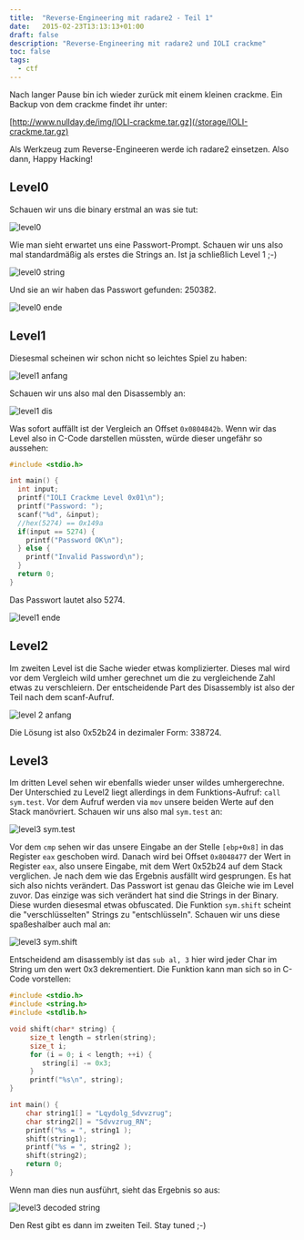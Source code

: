 ```yaml
---
title:  "Reverse-Engineering mit radare2 - Teil 1"
date:   2015-02-23T13:13:13+01:00
draft: false
description: "Reverse-Engineering mit radare2 und IOLI crackme"
toc: false
tags:
  - ctf
---
```


Nach langer Pause bin ich wieder zurück mit einem kleinen crackme. Ein Backup
von dem crackme findet ihr unter: 

[http://www.nullday.de/img/IOLI-crackme.tar.gz](/storage/IOLI-crackme.tar.gz)

Als Werkzeug zum Reverse-Engineeren werde ich radare2 einsetzen. 
Also dann, Happy Hacking!

Level0
------

Schauen wir uns die binary erstmal an was sie tut:

![level0](/img/crackme-level0x01.png)

Wie man sieht erwartet uns eine Passwort-Prompt. Schauen wir uns also mal
standardmäßig als erstes die Strings an. Ist ja schließlich Level 1 ;-)

![level0 string](/img/crackme-level0x02.png)

Und sie an wir haben das Passwort gefunden: 250382.

![level0 ende](/img/crackme-level0x03.png)

Level1
------

Diesesmal scheinen wir schon nicht so leichtes Spiel zu haben:

![level1 anfang](/img/crackme-level0x11.png)

Schauen wir uns also mal den Disassembly an:

![level1 dis](/img/crackme-level0x12.png)

Was sofort auffällt ist der Vergleich an Offset `0x0804842b`. Wenn wir 
das Level also in C-Code darstellen müssten, würde dieser ungefähr so
aussehen:

```c
#include <stdio.h>

int main() {
  int input;
  printf("IOLI Crackme Level 0x01\n");
  printf("Password: ");
  scanf("%d", &input);
  //hex(5274) == 0x149a
  if(input == 5274) {
    printf("Password OK\n");
  } else {
    printf("Invalid Password\n");
  }
  return 0;
}
```

Das Passwort lautet also 5274.

![level1 ende](/img/crackme-level0x13.png)

Level2
------

Im zweiten Level ist die Sache wieder etwas komplizierter. Dieses mal wird vor
dem Vergleich wild umher gerechnet um die zu vergleichende Zahl etwas zu
verschleiern. Der entscheidende Part des Disassembly ist also der Teil nach dem
scanf-Aufruf.

![level 2 anfang](/img/crackme-level0x21.png)

Die Lösung ist also 0x52b24 in dezimaler Form: 338724.

Level3
------

Im dritten Level sehen wir ebenfalls wieder unser wildes umhergerechne. Der
Unterschied zu Level2 liegt allerdings in dem Funktions-Aufruf: `call sym.test`.
Vor dem Aufruf werden via `mov` unsere beiden Werte auf den Stack manövriert.
Schauen wir uns also mal `sym.test` an:

![level3 sym.test](/img/crackme-level0x31.png)

Vor dem `cmp` sehen wir das unsere Eingabe an der Stelle `[ebp+0x8]` in das
Register `eax` geschoben wird. Danach wird bei Offset `0x8048477` der Wert in
Register `eax`, also unsere Eingabe, mit dem Wert 0x52b24 auf dem Stack
verglichen. Je nach dem wie das Ergebnis ausfällt wird gesprungen. Es hat sich
also nichts verändert. Das Passwort ist genau das Gleiche wie im Level zuvor.
Das einzige was sich verändert hat sind die Strings in der Binary. Diese wurden
diesesmal etwas obfuscated. Die Funktion `sym.shift` scheint die
"verschlüsselten" Strings zu "entschlüsseln". Schauen wir uns diese spaßeshalber
auch mal an:

![level3 sym.shift](/img/crackme-level0x32.png)

Entscheidend am disassembly ist das `sub al, 3` hier wird jeder Char im String
um den wert 0x3 dekrementiert. Die Funktion kann man sich so in C-Code
vorstellen:

```c
#include <stdio.h>
#include <string.h>
#include <stdlib.h>

void shift(char* string) {
     size_t length = strlen(string);
     size_t i;
     for (i = 0; i < length; ++i) {
        string[i] -= 0x3;
     }
     printf("%s\n", string);
}

int main() {
    char string1[] = "Lqydolg_Sdvvzrug";
    char string2[] = "Sdvvzrug_RN";
    printf("%s = ", string1 );
    shift(string1);
    printf("%s = ", string2 );
    shift(string2);
    return 0;
}
```

Wenn man dies nun ausführt, sieht das Ergebnis so aus:

![level3 decoded string](/img/crackme-level0x33.png)

Den Rest gibt es dann im zweiten Teil. Stay tuned ;-)

